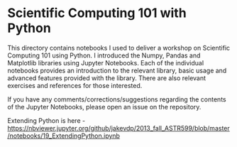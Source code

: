 Scientific Computing 101 with Python
====================================

This directory contains notebooks I used to deliver a workshop on
Scientific Computing 101 using Python. I introduced the Numpy, Pandas and Matplotlib
libraries using Jupyter Notebooks. Each of the individual notebooks provides
an introduction to the relevant library, basic usage and advanced features
provided with the library. There are also relevant exercises and references for those
interested.

If you have any comments/corrections/suggestions regarding the contents of the
Jupyter Notebooks, please open an issue on the repository.


Extending Python is here - https://nbviewer.jupyter.org/github/jakevdp/2013_fall_ASTR599/blob/master/notebooks/19_ExtendingPython.ipynb